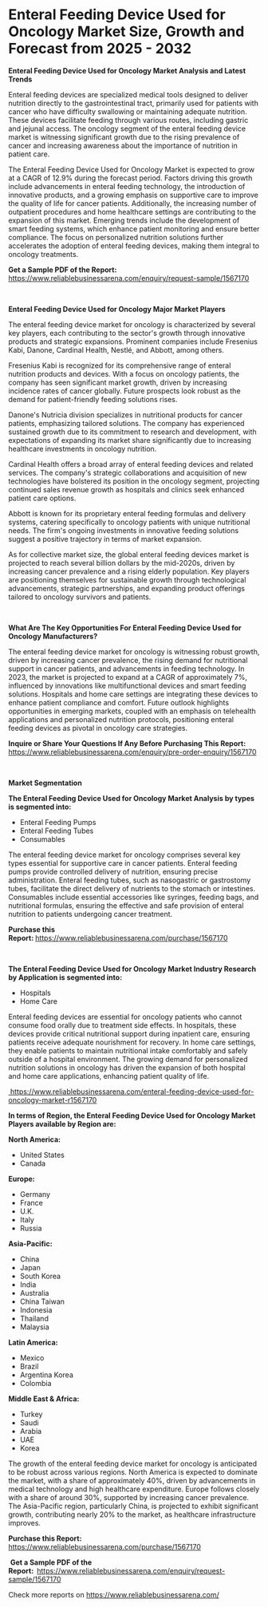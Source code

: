 <p><h1>Enteral Feeding Device Used for Oncology Market Size, Growth and Forecast from 2025 - 2032</h1></p><p><strong>Enteral Feeding Device Used for Oncology Market Analysis and Latest Trends</strong></p>
<p><p>Enteral feeding devices are specialized medical tools designed to deliver nutrition directly to the gastrointestinal tract, primarily used for patients with cancer who have difficulty swallowing or maintaining adequate nutrition. These devices facilitate feeding through various routes, including gastric and jejunal access. The oncology segment of the enteral feeding device market is witnessing significant growth due to the rising prevalence of cancer and increasing awareness about the importance of nutrition in patient care.</p><p>The Enteral Feeding Device Used for Oncology Market is expected to grow at a CAGR of 12.9% during the forecast period. Factors driving this growth include advancements in enteral feeding technology, the introduction of innovative products, and a growing emphasis on supportive care to improve the quality of life for cancer patients. Additionally, the increasing number of outpatient procedures and home healthcare settings are contributing to the expansion of this market. Emerging trends include the development of smart feeding systems, which enhance patient monitoring and ensure better compliance. The focus on personalized nutrition solutions further accelerates the adoption of enteral feeding devices, making them integral to oncology treatments.</p></p>
<p><strong>Get a Sample PDF of the Report:&nbsp;</strong> <a href="https://www.reliablebusinessarena.com/enquiry/request-sample/1567170?utm_campaign=3289&utm_medium=2&utm_source=Github&utm_content=ia&utm_term=22032025&utm_id=enteral-feeding-device-used-for-oncology">https://www.reliablebusinessarena.com/enquiry/request-sample/1567170</a></p>
<p>&nbsp;</p>
<p><strong>Enteral Feeding Device Used for Oncology Major Market Players</strong></p>
<p><p>The enteral feeding device market for oncology is characterized by several key players, each contributing to the sector's growth through innovative products and strategic expansions. Prominent companies include Fresenius Kabi, Danone, Cardinal Health, Nestlé, and Abbott, among others.</p><p>Fresenius Kabi is recognized for its comprehensive range of enteral nutrition products and devices. With a focus on oncology patients, the company has seen significant market growth, driven by increasing incidence rates of cancer globally. Future prospects look robust as the demand for patient-friendly feeding solutions rises.</p><p>Danone's Nutricia division specializes in nutritional products for cancer patients, emphasizing tailored solutions. The company has experienced sustained growth due to its commitment to research and development, with expectations of expanding its market share significantly due to increasing healthcare investments in oncology nutrition.</p><p>Cardinal Health offers a broad array of enteral feeding devices and related services. The company's strategic collaborations and acquisition of new technologies have bolstered its position in the oncology segment, projecting continued sales revenue growth as hospitals and clinics seek enhanced patient care options.</p><p>Abbott is known for its proprietary enteral feeding formulas and delivery systems, catering specifically to oncology patients with unique nutritional needs. The firm's ongoing investments in innovative feeding solutions suggest a positive trajectory in terms of market expansion.</p><p>As for collective market size, the global enteral feeding devices market is projected to reach several billion dollars by the mid-2020s, driven by increasing cancer prevalence and a rising elderly population. Key players are positioning themselves for sustainable growth through technological advancements, strategic partnerships, and expanding product offerings tailored to oncology survivors and patients.</p></p>
<p>&nbsp;</p>
<p><strong>What Are The Key Opportunities For Enteral Feeding Device Used for Oncology Manufacturers?</strong></p>
<p><p>The enteral feeding device market for oncology is witnessing robust growth, driven by increasing cancer prevalence, the rising demand for nutritional support in cancer patients, and advancements in feeding technology. In 2023, the market is projected to expand at a CAGR of approximately 7%, influenced by innovations like multifunctional devices and smart feeding solutions. Hospitals and home care settings are integrating these devices to enhance patient compliance and comfort. Future outlook highlights opportunities in emerging markets, coupled with an emphasis on telehealth applications and personalized nutrition protocols, positioning enteral feeding devices as pivotal in oncology care strategies.</p></p>
<p><strong>Inquire or Share Your Questions If Any Before Purchasing This Report:</strong> <a href="https://www.reliablebusinessarena.com/enquiry/pre-order-enquiry/1567170?utm_campaign=3289&utm_medium=2&utm_source=Github&utm_content=ia&utm_term=22032025&utm_id=enteral-feeding-device-used-for-oncology">https://www.reliablebusinessarena.com/enquiry/pre-order-enquiry/1567170</a></p>
<p>&nbsp;</p>
<p><strong>Market Segmentation</strong></p>
<p><strong>The Enteral Feeding Device Used for Oncology Market Analysis by types is segmented into:</strong></p>
<p><ul><li>Enteral Feeding Pumps</li><li>Enteral Feeding Tubes</li><li>Consumables</li></ul></p>
<p><p>The enteral feeding device market for oncology comprises several key types essential for supportive care in cancer patients. Enteral feeding pumps provide controlled delivery of nutrition, ensuring precise administration. Enteral feeding tubes, such as nasogastric or gastrostomy tubes, facilitate the direct delivery of nutrients to the stomach or intestines. Consumables include essential accessories like syringes, feeding bags, and nutritional formulas, ensuring the effective and safe provision of enteral nutrition to patients undergoing cancer treatment.</p></p>
<p><strong>Purchase this Report:&nbsp;</strong><a href="https://www.reliablebusinessarena.com/purchase/1567170?utm_campaign=3289&utm_medium=2&utm_source=Github&utm_content=ia&utm_term=22032025&utm_id=enteral-feeding-device-used-for-oncology">https://www.reliablebusinessarena.com/purchase/1567170</a></p>
<p>&nbsp;</p>
<p><strong>The Enteral Feeding Device Used for Oncology Market Industry Research by Application is segmented into:</strong></p>
<p><ul><li>Hospitals</li><li>Home Care</li></ul></p>
<p><p>Enteral feeding devices are essential for oncology patients who cannot consume food orally due to treatment side effects. In hospitals, these devices provide critical nutritional support during inpatient care, ensuring patients receive adequate nourishment for recovery. In home care settings, they enable patients to maintain nutritional intake comfortably and safely outside of a hospital environment. The growing demand for personalized nutrition solutions in oncology has driven the expansion of both hospital and home care applications, enhancing patient quality of life.</p></p>
<p><a href="https://www.reliablebusinessarena.com/enteral-feeding-device-used-for-oncology-market-r1567170?utm_campaign=3289&utm_medium=2&utm_source=Github&utm_content=ia&utm_term=22032025&utm_id=enteral-feeding-device-used-for-oncology">&nbsp;https://www.reliablebusinessarena.com/enteral-feeding-device-used-for-oncology-market-r1567170</a></p>
<p><strong>In terms of Region, the Enteral Feeding Device Used for Oncology Market Players available by Region are:</strong></p>
<p>
    <p> <strong> North America: </strong>
        <ul>
            <li>United States</li>
            <li>Canada</li>
        </ul>
        </p> 
    <p> <strong> Europe: </strong>
        <ul>
            <li>Germany</li>
            <li>France</li>
            <li>U.K.</li>
            <li>Italy</li>
            <li>Russia</li>
        </ul>
        </p> 
    <p> <strong> Asia-Pacific: </strong>
        <ul>
            <li>China</li>
            <li>Japan</li>
            <li>South Korea</li>
            <li>India</li>
            <li>Australia</li>
            <li>China Taiwan</li>
            <li>Indonesia</li>
            <li>Thailand</li>
            <li>Malaysia</li>
        </ul>
        </p> 
    <p> <strong> Latin America: </strong>
        <ul>
            <li>Mexico</li>
            <li>Brazil</li>
            <li>Argentina Korea</li>
            <li>Colombia</li>
        </ul>
        </p> 
    <p> <strong> Middle East & Africa: </strong>
        <ul>
            <li>Turkey</li>
            <li>Saudi</li>
            <li>Arabia</li>
            <li>UAE</li>
            <li>Korea</li>
        </ul>
    </p>
    </p>
<p><p>The growth of the enteral feeding device market for oncology is anticipated to be robust across various regions. North America is expected to dominate the market, with a share of approximately 40%, driven by advancements in medical technology and high healthcare expenditure. Europe follows closely with a share of around 30%, supported by increasing cancer prevalence. The Asia-Pacific region, particularly China, is projected to exhibit significant growth, contributing nearly 20% to the market, as healthcare infrastructure improves.</p></p>
<p><strong>Purchase this Report: </strong><a href="https://www.reliablebusinessarena.com/purchase/1567170?utm_campaign=3289&utm_medium=2&utm_source=Github&utm_content=ia&utm_term=22032025&utm_id=enteral-feeding-device-used-for-oncology">https://www.reliablebusinessarena.com/purchase/1567170</a></p>
<p>&nbsp;<strong>Get a Sample PDF of the Report:&nbsp;&nbsp;</strong><a href="https://www.reliablebusinessarena.com/enquiry/request-sample/1567170?utm_campaign=3289&utm_medium=2&utm_source=Github&utm_content=ia&utm_term=22032025&utm_id=enteral-feeding-device-used-for-oncology">https://www.reliablebusinessarena.com/enquiry/request-sample/1567170</a></p>
<p><strong></strong></p>
<p>Check more reports on <a href="https://www.reliablebusinessarena.com/?utm_campaign=3289&utm_medium=2&utm_source=Github&utm_content=ia&utm_term=22032025&utm_id=enteral-feeding-device-used-for-oncology">https://www.reliablebusinessarena.com/</a></p>